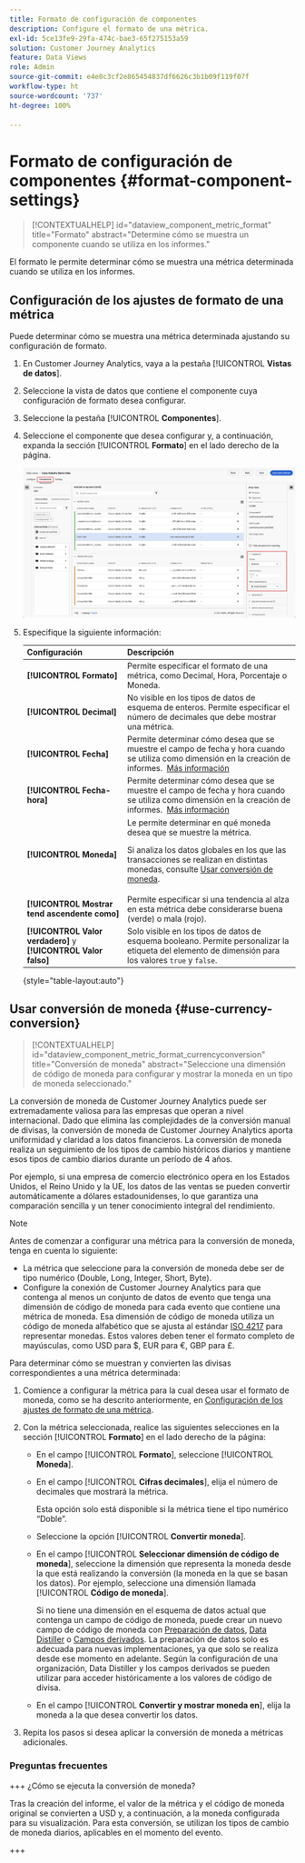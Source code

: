 ```yaml
---
title: Formato de configuración de componentes
description: Configure el formato de una métrica.
exl-id: 5ce13fe9-29fa-474c-bae3-65f275153a59
solution: Customer Journey Analytics
feature: Data Views
role: Admin
source-git-commit: e4e0c3cf2e865454837df6626c3b1b09f119f07f
workflow-type: ht
source-wordcount: '737'
ht-degree: 100%

---
```


# Formato de configuración de componentes {#format-component-settings}

<!-- markdownlint-disable MD034 -->

>[!CONTEXTUALHELP]
>id="dataview_component_metric_format"
>title="Formato"
>abstract="Determine cómo se muestra un componente cuando se utiliza en los informes."

<!-- markdownlint-enable MD034 -->


El formato le permite determinar cómo se muestra una métrica determinada cuando se utiliza en los informes.

## Configuración de los ajustes de formato de una métrica

Puede determinar cómo se muestra una métrica determinada ajustando su configuración de formato.

1. En Customer Journey Analytics, vaya a la pestaña [!UICONTROL **Vistas de datos**].

1. Seleccione la vista de datos que contiene el componente cuya configuración de formato desea configurar.

1. Seleccione la pestaña [!UICONTROL **Componentes**].

1. Seleccione el componente que desea configurar y, a continuación, expanda la sección [!UICONTROL **Formato**] en el lado derecho de la página.

   ![Configuración de formato](../assets/format-settings.png)

1. Especifique la siguiente información:

   | Configuración | Descripción |
   | --- | --- |
   | **[!UICONTROL Formato]** | Permite especificar el formato de una métrica, como Decimal, Hora, Porcentaje o Moneda. |
   | **[!UICONTROL Decimal]** | No visible en los tipos de datos de esquema de enteros. Permite especificar el número de decimales que debe mostrar una métrica. |
   | **[!UICONTROL Fecha]** | Permite determinar cómo desea que se muestre el campo de fecha y hora cuando se utiliza como dimensión en la creación de informes.  [Más información](../../use-cases/data-views/data-views-usecases.md#date-and-date-time-use-cases) |
   | **[!UICONTROL Fecha-hora]** | Permite determinar cómo desea que se muestre el campo de fecha y hora cuando se utiliza como dimensión en la creación de informes.  [Más información](../../use-cases/data-views/data-views-usecases.md#date-and-date-time-use-cases) |
   | **[!UICONTROL Moneda]** | Le permite determinar en qué moneda desea que se muestre la métrica.  <p>Si analiza los datos globales en los que las transacciones se realizan en distintas monedas, consulte [Usar conversión de moneda](#use-currency-conversion).</p> |
   | **[!UICONTROL Mostrar tend ascendente como]** | Permite especificar si una tendencia al alza en esta métrica debe considerarse buena (verde) o mala (rojo). |
   | **[!UICONTROL Valor verdadero]** y **[!UICONTROL Valor falso]** | Solo visible en los tipos de datos de esquema booleano. Permite personalizar la etiqueta del elemento de dimensión para los valores `true` y `false`. |

   {style="table-layout:auto"}

## Usar conversión de moneda {#use-currency-conversion}

<!-- markdownlint-disable MD034 -->

>[!CONTEXTUALHELP]
>id="dataview_component_metric_format_currencyconversion"
>title="Conversión de moneda"
>abstract="Seleccione una dimensión de código de moneda para configurar y mostrar la moneda en un tipo de moneda seleccionado."

<!-- markdownlint-enable MD034 -->

La conversión de moneda de Customer Journey Analytics puede ser extremadamente valiosa para las empresas que operan a nivel internacional. Dado que elimina las complejidades de la conversión manual de divisas, la conversión de moneda de Customer Journey Analytics aporta uniformidad y claridad a los datos financieros. La conversión de moneda realiza un seguimiento de los tipos de cambio históricos diarios y mantiene esos tipos de cambio diarios durante un período de 4 años.

Por ejemplo, si una empresa de comercio electrónico opera en los Estados Unidos, el Reino Unido y la UE, los datos de las ventas se pueden convertir automáticamente a dólares estadounidenses, lo que garantiza una comparación sencilla y un tener conocimiento integral del rendimiento.

>[!NOTE]
>
>Antes de comenzar a configurar una métrica para la conversión de moneda, tenga en cuenta lo siguiente:
>
>* La métrica que seleccione para la conversión de moneda debe ser de tipo numérico (Double, Long, Integer, Short, Byte).
>* Configure la conexión de Customer Journey Analytics para que contenga al menos un conjunto de datos de evento que tenga una dimensión de código de moneda para cada evento que contiene una métrica de moneda. Esa dimensión de código de moneda utiliza un código de moneda alfabético que se ajusta al estándar [ISO 4217](https://www.iso.org/iso-4217-currency-codes.html?lang=es) para representar monedas. Estos valores deben tener el formato completo de mayúsculas, como USD para $, EUR para €, GBP para £.

Para determinar cómo se muestran y convierten las divisas correspondientes a una métrica determinada:

1. Comience a configurar la métrica para la cual desea usar el formato de moneda, como se ha descrito anteriormente, en [Configuración de los ajustes de formato de una métrica](#configure-format-settings-for-a-metric).

1. Con la métrica seleccionada, realice las siguientes selecciones en la sección [!UICONTROL **Formato**] en el lado derecho de la página:

   * En el campo [!UICONTROL **Formato**], seleccione [!UICONTROL **Moneda**].

   * En el campo [!UICONTROL **Cifras decimales**], elija el número de decimales que mostrará la métrica.

     Esta opción solo está disponible si la métrica tiene el tipo numérico “Doble”.

   * Seleccione la opción [!UICONTROL **Convertir moneda**].

   * En el campo [!UICONTROL **Seleccionar dimensión de código de moneda**], seleccione la dimensión que representa la moneda desde la que está realizando la conversión (la moneda en la que se basan los datos). Por ejemplo, seleccione una dimensión llamada [!UICONTROL **Código de moneda**].

     Si no tiene una dimensión en el esquema de datos actual que contenga un campo de código de moneda, puede crear un nuevo campo de código de moneda con [Preparación de datos](https://experienceleague.adobe.com/docs/experience-platform/data-prep/home.html?lang=es), [Data Distiller](https://experienceleague.adobe.com/docs/experience-platform/query/data-distiller/overview.html?lang=es) o [Campos derivados](/help/data-views/derived-fields/derived-fields.md). La preparación de datos solo es adecuada para nuevas implementaciones, ya que solo se realiza desde ese momento en adelante. Según la configuración de una organización, Data Distiller y los campos derivados se pueden utilizar para acceder históricamente a los valores de código de divisa.

   * En el campo [!UICONTROL **Convertir y mostrar moneda en**], elija la moneda a la que desea convertir los datos.

1. Repita los pasos si desea aplicar la conversión de moneda a métricas adicionales.



### Preguntas frecuentes 

+++ ¿Cómo se ejecuta la conversión de moneda?

Tras la creación del informe, el valor de la métrica y el código de moneda original se convierten a USD y, a continuación, a la moneda configurada para su visualización. Para esta conversión, se utilizan los tipos de cambio de moneda diarios, aplicables en el momento del evento.

+++

